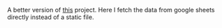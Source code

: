 A better version of [this](https://github.com/naim195/timetable-generator) project. Here I fetch the data from google sheets directly instead of a static file.
